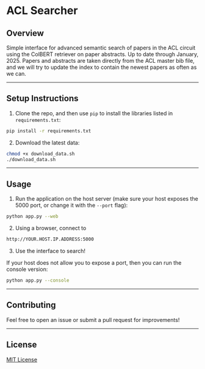 # ACL Searcher

## **Overview**
Simple interface for advanced semantic search of papers in the ACL circuit using the ColBERT retriever on paper abstracts. Up to date through January, 2025. Papers and abstracts are taken directly from the ACL master bib file, and we will try to update the index to contain the newest papers as often as we can.

---

## **Setup Instructions**

1. Clone the repo, and then use `pip` to install the libraries listed in `requirements.txt`:
```bash
pip install -r requirements.txt
```
2. Download the latest data:
```bash
chmod +x download_data.sh
./download_data.sh
```

---

## **Usage**
1. Run the application on the host server (make sure your host exposes the 5000 port, or change it with the `--port` flag):
```bash
python app.py --web
```
2. Using a browser, connect to

```bash
http://YOUR.HOST.IP.ADDRESS:5000
```
3. Use the interface to search!

If your host does not allow you to expose a port, then you can run the console version:
```bash
python app.py --console
```

---

## **Contributing**
Feel free to open an issue or submit a pull request for improvements!

---

## **License**
[MIT License](LICENSE)
